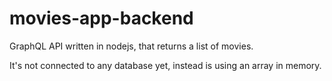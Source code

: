 # movies-app-backend

GraphQL API written in nodejs, that returns a list of movies. 

It's not connected to any database yet, instead is using an array in memory.
